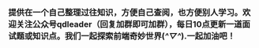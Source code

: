 ### 提供在一个自己整理过往知识，方便自己查阅，也方便别人学习。欢迎关注公众号qdleader（回复加群即可加群），每日10点更新一道面试题或知识点。我们一起探索前端奇妙世界(*^▽^*).一起加油吧！
